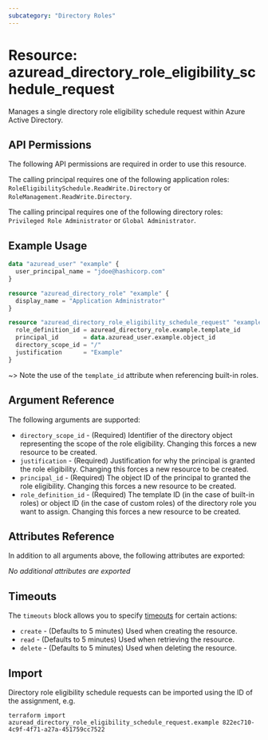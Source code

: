 ```yaml
---
subcategory: "Directory Roles"
---
```


# Resource: azuread_directory_role_eligibility_schedule_request

Manages a single directory role eligibility schedule request within Azure Active Directory.

## API Permissions

The following API permissions are required in order to use this resource.

The calling principal requires one of the following application roles: `RoleEligibilitySchedule.ReadWrite.Directory` or `RoleManagement.ReadWrite.Directory`.

The calling principal requires one of the following directory roles: `Privileged Role Administrator` or `Global Administrator`.

## Example Usage

```terraform
data "azuread_user" "example" {
  user_principal_name = "jdoe@hashicorp.com"
}

resource "azuread_directory_role" "example" {
  display_name = "Application Administrator"
}

resource "azuread_directory_role_eligibility_schedule_request" "example" {
  role_definition_id = azuread_directory_role.example.template_id
  principal_id       = data.azuread_user.example.object_id
  directory_scope_id = "/"
  justification      = "Example"
}
```

~> Note the use of the `template_id` attribute when referencing built-in roles.

## Argument Reference

The following arguments are supported:

* `directory_scope_id` - (Required) Identifier of the directory object representing the scope of the role eligibility. Changing this forces a new resource to be created.
* `justification` - (Required) Justification for why the principal is granted the role eligibility. Changing this forces a new resource to be created.
* `principal_id` - (Required) The object ID of the principal to granted the role eligibility. Changing this forces a new resource to be created.
* `role_definition_id` - (Required) The template ID (in the case of built-in roles) or object ID (in the case of custom roles) of the directory role you want to assign. Changing this forces a new resource to be created.

## Attributes Reference

In addition to all arguments above, the following attributes are exported:

*No additional attributes are exported*

## Timeouts

The `timeouts` block allows you to specify [timeouts](https://www.terraform.io/language/resources/syntax#operation-timeouts) for certain actions:

* `create` - (Defaults to 5 minutes) Used when creating the resource.
* `read` - (Defaults to 5 minutes) Used when retrieving the resource.
* `delete` - (Defaults to 5 minutes) Used when deleting the resource.

## Import

Directory role eligibility schedule requests can be imported using the ID of the assignment, e.g.

```shell
terraform import azuread_directory_role_eligibility_schedule_request.example 822ec710-4c9f-4f71-a27a-451759cc7522
```
